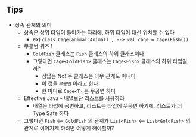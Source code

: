 ## Tips

* 상속 관계의 의미
  * 상속은 상위 타입이 들어가는 자리에, 하위 타입이 대신 위치할 수 있다
    * ex) `class Cage(animal:Animal) , --> val cage = Cage(Fish())`
  * 무공변 퀴즈 !
    * `GoldFish` 클래스는 `Fish` 클래스의 하위 클래스이다
    * 그렇다면 `Cage<GoldFish>` 클래스는 `Cage<Fish>` 클래스의 하위 타입일까?
      * 정답은 No! 두 클래스는 아무 관계도 아니다
      * 이 것을 `무공변` 이라고 한다
      * 한 마디로 `Cage<T>` 는 무공변 하다
  * Effective Java - 배열보단 리스트를 사용하라
    * 배열은 타입에 공변하고, 리스트는 타입에 무공변 하기에, 리스트가 더 Type Safe 하다
  * 그렇다면 `Fish` <-- `GoldFish` 의 관계가 `List<Fish>` <-- `List<GoldFish>` 의 관계로 이어지게 하려면 어떻게 해야할까?
